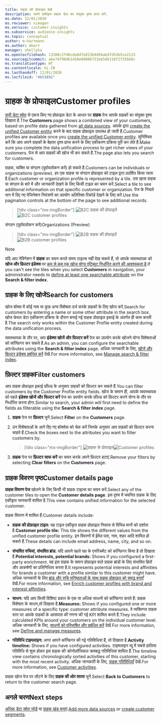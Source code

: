 ```yaml
---
title: ग्राहक की प्रोफाइल देखें
description: अपने एकीकृत ग्राहक डेटा का संयुक्त दृश्य प्राप्त करें.
ms.date: 12/01/2020
ms.reviewer: nimagen
ms.service: customer-insights
ms.subservice: audience-insights
ms.topic: conceptual
author: m-hartmann
ms.author: mhart
manager: shellyha
ms.openlocfilehash: 13308c2f40cda0d7e813b4d94ab47d53b5ce2115
ms.sourcegitcommit: a6e7df90d61450e00886753eb5db116f2f35bb6c
ms.translationtype: HT
ms.contentlocale: hi-IN
ms.lasthandoff: 12/01/2020
ms.locfileid: "4653892"
---
```

# <a name="customer-profiles"></a><span data-ttu-id="26275-103">ग्राहक के प्रोफाइल</span><span class="sxs-lookup"><span data-stu-id="26275-103">Customer profiles</span></span>

<span data-ttu-id="26275-104">[सभी डेटा स्रोत](data-sources.md) से एकत्र किए गए प्रोफ़ाइल डेटा के आधार पर **ग्राहक** पेज आपके ग्राहकों का संयुक्त दृश्य दिखाता है.</span><span class="sxs-lookup"><span data-stu-id="26275-104">The **Customers** page shows a combined view of your customers, based on profile data gathered from [all data sources](data-sources.md).</span></span> <span data-ttu-id="26275-105">आपके द्वारा [create the unified Customer entity](data-unification.md) करने के बाद ग्राहक प्रोफ़ाइल उपलब्ध हो जाती हैं.</span><span class="sxs-lookup"><span data-stu-id="26275-105">Customer profiles are available once you [create the unified Customer entity](data-unification.md).</span></span> <span data-ttu-id="26275-106">सुनिश्चित करें कि आप अपने ग्राहकों के बेहतर दृश्य प्राप्त करने के लिए एकीकरण प्रक्रिया पूरी कर लेते हैं.</span><span class="sxs-lookup"><span data-stu-id="26275-106">Make sure you complete the data unification process to get richer views of your customers.</span></span> <span data-ttu-id="26275-107">पेज से आप ग्राहकों की खोज भी कर सकते हैं.</span><span class="sxs-lookup"><span data-stu-id="26275-107">The page also lets you search for customers.</span></span>

<span data-ttu-id="26275-108">ग्राहक, व्यक्ति या संगठन (पूर्वावलोकन करें) हो सकते हैं.</span><span class="sxs-lookup"><span data-stu-id="26275-108">Customers can be individuals or organizations (preview).</span></span> <span data-ttu-id="26275-109">हर एक ग्राहक या संगठन प्रोफ़ाइल को टाइल द्वारा प्रदर्शित किया जाता है.</span><span class="sxs-lookup"><span data-stu-id="26275-109">Each customer or organization profile is represented by a tile.</span></span> <span data-ttu-id="26275-110">उस ख़ास ग्राहक या संगठन के बारे में और जानकारी देखने के लिए किसी टाइल का चयन करें.</span><span class="sxs-lookup"><span data-stu-id="26275-110">Select a tile to see additional information on that specific customer or organization.</span></span> <span data-ttu-id="26275-111">पेज के निचले भाग में दिए गए पेजिनेशन नियंत्रणों का उपयोग अतिरिक्त रिकॉर्ड देखने के लिए करें.</span><span class="sxs-lookup"><span data-stu-id="26275-111">Use the pagination controls at the bottom of the page to see additional records.</span></span>

> [!div class="mx-imgBorder"] 
> <span data-ttu-id="26275-112">![B2C ग्राहक की प्रोफाइलें](media/profiles-customers.png "B2C ग्राहक की प्रोफाइलें")</span><span class="sxs-lookup"><span data-stu-id="26275-112">![B2C customer profiles](media/profiles-customers.png "B2C customer profiles")</span></span>

<span data-ttu-id="26275-113">संगठन (पूर्वावलोकन करें)</span><span class="sxs-lookup"><span data-stu-id="26275-113">Organizations (Preview)</span></span>
> [!div class="mx-imgBorder"] 
> <span data-ttu-id="26275-114">![B2B ग्राहक की प्रोफाइलें](media/profile-customers-b2b.png "B2B ग्राहक की प्रोफाइलें")</span><span class="sxs-lookup"><span data-stu-id="26275-114">![B2B customer profiles](media/profile-customers-b2b.png "B2B customer profiles")</span></span>

> [!NOTE]
> <span data-ttu-id="26275-115">यदि आप नेविगेशन में **ग्राहक** का चयन करते समय टाइल्स नहीं देख सकते हैं, तो आपके व्यवस्थापक को **खोज और फ़िल्टर इंडेक्स** पर [कम से कम एक खोज योग्य एट्रिब्यूट निर्धारित करने की आवश्यकता है](search-filter-index.md).</span><span class="sxs-lookup"><span data-stu-id="26275-115">If you can't see the tiles when you select **Customers** in navigation, your administrator needs to [define at least one searchable attribute](search-filter-index.md) on the **Search & filter index**.</span></span>

## <a name="search-for-customers"></a><span data-ttu-id="26275-116">ग्राहक के लिए खोजें</span><span class="sxs-lookup"><span data-stu-id="26275-116">Search for customers</span></span>

<span data-ttu-id="26275-117">खोज बॉक्स में कोई नाम या कुछ अन्य विशेषता दर्ज करके ग्राहकों के लिए खोज करें.</span><span class="sxs-lookup"><span data-stu-id="26275-117">Search for customers by entering a name or some other attribute in the search box.</span></span> <span data-ttu-id="26275-118">खोज केवल डेटा एकीकरण प्रक्रिया के दौरान बनाई गई ग्राहक प्रोफ़ाइल इकाई के अंतर्गत ही काम करती है.</span><span class="sxs-lookup"><span data-stu-id="26275-118">The search only works within the Customer Profile entity created during the data unification process.</span></span>

<span data-ttu-id="26275-119">व्यवस्थापक के तौर पर, आप **इंडेक्स खोजें और फिल्टर करें** पेज का उपयोग करके खोजने योग्य विशेषताओं को कॉन्फ़िगर कर सकते हैं.</span><span class="sxs-lookup"><span data-stu-id="26275-119">As an admin, you can configure the searchable attributes using the **Search & filter index** page.</span></span> <span data-ttu-id="26275-120">अधिक जानकारी के लिए, [खोजें और फ़िल्टर इंडेक्स प्रबंधित करें](search-filter-index.md) देखें.</span><span class="sxs-lookup"><span data-stu-id="26275-120">For more information, see [Manage search & filter index](search-filter-index.md).</span></span>

## <a name="filter-customers"></a><span data-ttu-id="26275-121">फ़िल्टर ग्राहक</span><span class="sxs-lookup"><span data-stu-id="26275-121">Filter customers</span></span>

<span data-ttu-id="26275-122">आप ग्राहक प्रोफ़ाइल इकाई फ़ील्ड के अनुसार ग्राहकों को फ़िल्टर कर सकते हैं.</span><span class="sxs-lookup"><span data-stu-id="26275-122">You can filter customers by the Customer Profile entity fields.</span></span> <span data-ttu-id="26275-123">खोज के समान ही, आपके व्यवस्थापक को पहले **इंडेक्स खोजें और फिल्टर करें** पेज का उपयोग करके फ़ील्ड को फ़िल्टर करने योग्य के तौर पर निर्धारित करना होगा.</span><span class="sxs-lookup"><span data-stu-id="26275-123">Similar to search, your admin will first need to define the fields as filterable using the **Search & filter index** page.</span></span>

1. <span data-ttu-id="26275-124">**ग्राहक** पेज पर **फ़िल्टर** चुनें.</span><span class="sxs-lookup"><span data-stu-id="26275-124">Select **Filter** on the **Customers** page.</span></span>

2. <span data-ttu-id="26275-125">उन विशेषताओं के आगे दिए गए बॉक्सेस को चेक करें जिनके अनुसार आप ग्राहकों को फ़िल्टर करना चाहते हैं.</span><span class="sxs-lookup"><span data-stu-id="26275-125">Check the boxes next to the attributes you want to filter customers by.</span></span>

   > [!div class="mx-imgBorder"] 
   > <span data-ttu-id="26275-126">![ग्राहक के प्रोफाइल](media/profiles-customers3.png "ग्राहक के प्रोफाइल")</span><span class="sxs-lookup"><span data-stu-id="26275-126">![Customer profiles](media/profiles-customers3.png "Customer profiles")</span></span>

3. <span data-ttu-id="26275-127">**ग्राहक** पेज पर **फ़िल्टर साफ करें** का चयन करके अपने फ़िल्टर हटाएं.</span><span class="sxs-lookup"><span data-stu-id="26275-127">Remove your filters by selecting **Clear filters** on the **Customers** page.</span></span>

##  <a name="customer-details-page"></a><span data-ttu-id="26275-128">ग्राहक विवरण पृष्ठ</span><span class="sxs-lookup"><span data-stu-id="26275-128">Customer details page</span></span>

<span data-ttu-id="26275-129">**ग्राहक विवरण पेज** खोलने के लिए किसी भी ग्राहक टाइल्स का चयन करें.</span><span class="sxs-lookup"><span data-stu-id="26275-129">Select any of the customer tiles to open the **Customer details page**.</span></span> <span data-ttu-id="26275-130">इस दृश्य में चयनित ग्राहक के लिए एकीकृत जानकारी शामिल है.</span><span class="sxs-lookup"><span data-stu-id="26275-130">This view contains unified information for the selected customer.</span></span>

<span data-ttu-id="26275-131">ग्राहक विवरण में शामिल हैं:</span><span class="sxs-lookup"><span data-stu-id="26275-131">Customer details include:</span></span>

-   <span data-ttu-id="26275-132">**ग्राहक की प्रोफ़ाइल टाइल:** यह टाइल एकीकृत ग्राहक प्रोफ़ाइल निकाय से विभिन्न मानों को दर्शाता है.</span><span class="sxs-lookup"><span data-stu-id="26275-132">**Customer profile tile:** This tile shows the different values from the unified customer profile entity.</span></span> <span data-ttu-id="26275-133">इन विवरणों में ईमेल पता, नाम, शहर आदि शामिल हो सकते हैं.</span><span class="sxs-lookup"><span data-stu-id="26275-133">These details can include email address, name, city, and so on.</span></span> 

-   <span data-ttu-id="26275-134">**संभावित रुचियां, संभावित ब्रांड:** यदि आपने पहले पक्ष के एनरिचमेंट को कॉन्फ़िगर किया है तो दिखाता है.</span><span class="sxs-lookup"><span data-stu-id="26275-134">**Potential interests, potential brands:** Shows if you configured a first-party enrichment.</span></span> <span data-ttu-id="26275-135">यह इस ग्राहक के समान प्रोफ़ाइल वाले ग्राहक ब्रांडों के लिए संभावित हितों और आकर्षणों का प्रतिनिधित्व करता है.</span><span class="sxs-lookup"><span data-stu-id="26275-135">It represents potential interests and affinities for brands a customer with a profile similar to this customer might have.</span></span> <span data-ttu-id="26275-136">अधिक जानकारी के लिए [ब्रांड और रुचि घनिष्‍ठताओं के साथ ग्राहक प्रोफ़ाइल को समृद्ध बनाएँ](enrichment-microsoft-graph.md) देखें.</span><span class="sxs-lookup"><span data-stu-id="26275-136">For more information, see [Enrich customer profiles with brand and interest affinities](enrichment-microsoft-graph.md).</span></span>

-   <span data-ttu-id="26275-137">**साधन:** यदि आप किसी विशिष्ट प्रकार के एक या अधिक साधनों को कॉन्फ़िगर करते हैं: ग्राहक विशेषता के साधन,तो दिखाता है.</span><span class="sxs-lookup"><span data-stu-id="26275-137">**Measures:** Shows if you configured one or more measures of a specific type: customer attribute measures.</span></span> <span data-ttu-id="26275-138">वे व्यक्तिगत ग्राहक स्तर पर आपके ग्राहकों के आसपास की गणना की गई KPI शामिल करते हैं.</span><span class="sxs-lookup"><span data-stu-id="26275-138">They include calculated KPIs around your customers on the individual customer level.</span></span> <span data-ttu-id="26275-139">अधिक जानकारी के लिए, [साधनों को परिभाषित और प्रबंधित करें](measures.md) देखें.</span><span class="sxs-lookup"><span data-stu-id="26275-139">For more information, see [Define and manage measures](measures.md).</span></span>

-   <span data-ttu-id="26275-140">**गतिविधि टाइमलाइन:** अगर आपने कॉन्फ़िगर की गई गतिविधियां हैं, तो दिखाता है.</span><span class="sxs-lookup"><span data-stu-id="26275-140">**Activity timeline:** Shows if you have configured activities.</span></span> <span data-ttu-id="26275-141">टाइमलाइन व्यू में सबसे हालिया गतिविधि से शुरू होकर इस ग्राहक की क्रोनोलॉजिकल क्रमबद्ध गतिविधियां शामिल हैं.</span><span class="sxs-lookup"><span data-stu-id="26275-141">The timeline view contains chronologically sorted activities of this customer, starting with the most recent activity.</span></span> <span data-ttu-id="26275-142">अधिक जानकारी के लिए, [ग्राहक गतिविधियाँ](activities.md) देखें.</span><span class="sxs-lookup"><span data-stu-id="26275-142">For more information, see [Customer activities](activities.md).</span></span>

<span data-ttu-id="26275-143">ग्राहक खोज पेज पर लौटने के लिए **ग्राहक की ओर वापस** चुनें.</span><span class="sxs-lookup"><span data-stu-id="26275-143">Select **Back to Customers** to return to the customer search page.</span></span>

## <a name="next-steps"></a><span data-ttu-id="26275-144">अगले चरण</span><span class="sxs-lookup"><span data-stu-id="26275-144">Next steps</span></span>

<span data-ttu-id="26275-145">[अधिक डेटा स्रोत जोड़ें](data-sources.md) या [ग्राहक खंड बनाएं](segments.md).</span><span class="sxs-lookup"><span data-stu-id="26275-145">[Add more data sources](data-sources.md) or [create customer segments](segments.md).</span></span>
